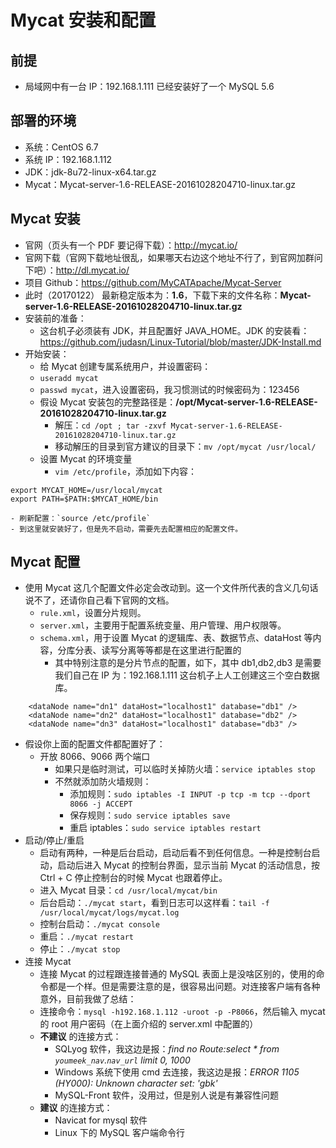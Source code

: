 # Mycat 安装和配置

## 前提

- 局域网中有一台 IP：192.168.1.111 已经安装好了一个 MySQL 5.6

## 部署的环境

- 系统：CentOS 6.7
- 系统 IP：192.168.1.112
- JDK：jdk-8u72-linux-x64.tar.gz
- Mycat：Mycat-server-1.6-RELEASE-20161028204710-linux.tar.gz

## Mycat 安装

- 官网（页头有一个 PDF 要记得下载）：<http://mycat.io/>
- 官网下载（官网下载地址很乱，如果哪天右边这个地址不行了，到官网加群问下吧）：<http://dl.mycat.io/>
- 项目 Github：<https://github.com/MyCATApache/Mycat-Server>
- 此时（20170122） 最新稳定版本为：**1.6**，下载下来的文件名称：**Mycat-server-1.6-RELEASE-20161028204710-linux.tar.gz**
- 安装前的准备：
	- 这台机子必须装有 JDK，并且配置好 JAVA_HOME。JDK 的安装看：<https://github.com/judasn/Linux-Tutorial/blob/master/JDK-Install.md>
- 开始安装：
	- 给 Mycat 创建专属系统用户，并设置密码：
	- `useradd mycat`
	- `passwd mycat`，进入设置密码，我习惯测试的时候密码为：123456
	- 假设 Mycat 安装包的完整路径是：**/opt/Mycat-server-1.6-RELEASE-20161028204710-linux.tar.gz**
		- 解压：`cd /opt ; tar -zxvf Mycat-server-1.6-RELEASE-20161028204710-linux.tar.gz`
		- 移动解压的目录到官方建议的目录下：`mv /opt/mycat /usr/local/`
	- 设置 Mycat 的环境变量
		- `vim /etc/profile`，添加如下内容：
``` nginx
export MYCAT_HOME=/usr/local/mycat
export PATH=$PATH:$MYCAT_HOME/bin
```
	- 刷新配置：`source /etc/profile`
	- 到这里就安装好了，但是先不启动，需要先去配置相应的配置文件。
	
## Mycat 配置

- 使用 Mycat 这几个配置文件必定会改动到。这一个文件所代表的含义几句话说不了，还请你自己看下官网的文档。
	- `rule.xml`，设置分片规则。
	- `server.xml`，主要用于配置系统变量、用户管理、用户权限等。
	- `schema.xml`，用于设置 Mycat 的逻辑库、表、数据节点、dataHost 等内容，分库分表、读写分离等等都是在这里进行配置的
		- 其中特别注意的是分片节点的配置，如下，其中 db1,db2,db3 是需要我们自己在 IP 为：192.168.1.111 这台机子上人工创建这三个空白数据库。
``` nginx
	<dataNode name="dn1" dataHost="localhost1" database="db1" />
    <dataNode name="dn2" dataHost="localhost1" database="db2" />
    <dataNode name="dn3" dataHost="localhost1" database="db3" />
```
- 假设你上面的配置文件都配置好了：
	- 开放 8066、9066 两个端口
		- 如果只是临时测试，可以临时关掉防火墙：`service iptables stop`
		- 不然就添加防火墙规则：
	        - 添加规则：`sudo iptables -I INPUT -p tcp -m tcp --dport 8066 -j ACCEPT`
	        - 保存规则：`sudo service iptables save`
	        - 重启 iptables：`sudo service iptables restart`
- 启动/停止/重启
	- 启动有两种，一种是后台启动，启动后看不到任何信息。一种是控制台启动，启动后进入 Mycat 的控制台界面，显示当前 Mycat 的活动信息，按 Ctrl + C 停止控制台的时候 Mycat 也跟着停止。
	- 进入 Mycat 目录：`cd /usr/local/mycat/bin`
	- 后台启动：`./mycat start`，看到日志可以这样看：`tail -f /usr/local/mycat/logs/mycat.log`
	- 控制台启动：`./mycat console`
	- 重启：`./mycat restart`
	- 停止：`./mycat stop`
- 连接 Mycat
	- 连接 Mycat 的过程跟连接普通的 MySQL 表面上是没啥区别的，使用的命令都是一个样。但是需要注意的是，很容易出问题。对连接客户端有各种意外，目前我做了总结：
	- 连接命令：`mysql -h192.168.1.112 -uroot -p -P8066`，然后输入 mycat 的 root 用户密码（在上面介绍的 server.xml 中配置的）
	- **不建议** 的连接方式：
		- SQLyog 软件，我这边是报：*find no Route:select * from `youmeek_nav`.`nav_url` limit 0, 1000*
		- Windows 系统下使用 cmd 去连接，我这边是报：*ERROR 1105 (HY000): Unknown character set: 'gbk'*
		- MySQL-Front 软件，没用过，但是别人说是有兼容性问题
	- **建议** 的连接方式：
		- Navicat for mysql 软件
		- Linux 下的 MySQL 客户端命令行

